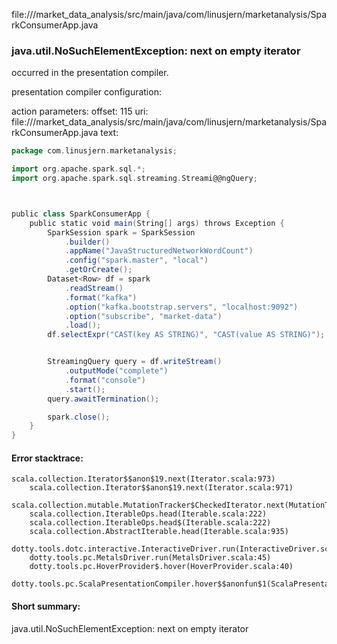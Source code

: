 file://<WORKSPACE>/market_data_analysis/src/main/java/com/linusjern/marketanalysis/SparkConsumerApp.java
### java.util.NoSuchElementException: next on empty iterator

occurred in the presentation compiler.

presentation compiler configuration:


action parameters:
offset: 115
uri: file://<WORKSPACE>/market_data_analysis/src/main/java/com/linusjern/marketanalysis/SparkConsumerApp.java
text:
```scala
package com.linusjern.marketanalysis;

import org.apache.spark.sql.*;
import org.apache.spark.sql.streaming.Streami@@ngQuery;



public class SparkConsumerApp {
    public static void main(String[] args) throws Exception {
        SparkSession spark = SparkSession
            .builder()
            .appName("JavaStructuredNetworkWordCount")
            .config("spark.master", "local")
            .getOrCreate();
        Dataset<Row> df = spark
            .readStream()
            .format("kafka")
            .option("kafka.bootstrap.servers", "localhost:9092")
            .option("subscribe", "market-data")
            .load();
        df.selectExpr("CAST(key AS STRING)", "CAST(value AS STRING)");


        StreamingQuery query = df.writeStream()
            .outputMode("complete")
            .format("console")
            .start();
        query.awaitTermination();

        spark.close();
    }
}

```



#### Error stacktrace:

```
scala.collection.Iterator$$anon$19.next(Iterator.scala:973)
	scala.collection.Iterator$$anon$19.next(Iterator.scala:971)
	scala.collection.mutable.MutationTracker$CheckedIterator.next(MutationTracker.scala:76)
	scala.collection.IterableOps.head(Iterable.scala:222)
	scala.collection.IterableOps.head$(Iterable.scala:222)
	scala.collection.AbstractIterable.head(Iterable.scala:935)
	dotty.tools.dotc.interactive.InteractiveDriver.run(InteractiveDriver.scala:164)
	dotty.tools.pc.MetalsDriver.run(MetalsDriver.scala:45)
	dotty.tools.pc.HoverProvider$.hover(HoverProvider.scala:40)
	dotty.tools.pc.ScalaPresentationCompiler.hover$$anonfun$1(ScalaPresentationCompiler.scala:376)
```
#### Short summary: 

java.util.NoSuchElementException: next on empty iterator